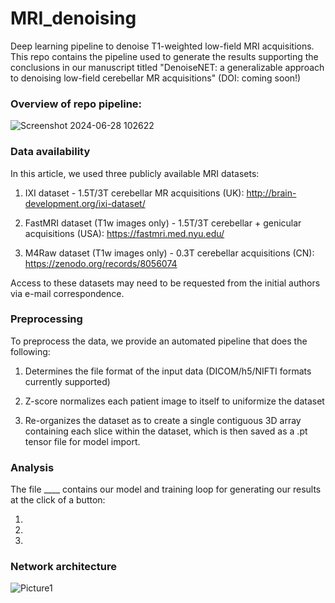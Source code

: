 # MRI_denoising
Deep learning pipeline to denoise T1-weighted low-field MRI acquisitions.
This repo contains the pipeline used to generate the results supporting the conclusions in our manuscript titled "DenoiseNET: a generalizable approach to denoising low-field cerebellar MR acquisitions" (DOI: coming soon!)

### Overview of repo pipeline:
![Screenshot 2024-06-28 102622](https://github.com/erz-7/MRI_denoising/assets/74198413/17194216-360c-4dfe-8599-fa68fffaffaf)

### Data availability
In this article, we used three publicly available MRI datasets:

1. IXI dataset - 1.5T/3T cerebellar MR acquisitions (UK): http://brain-development.org/ixi-dataset/

2. FastMRI dataset (T1w images only) - 1.5T/3T cerebellar + genicular acquisitions (USA): https://fastmri.med.nyu.edu/

3. M4Raw dataset (T1w images only) - 0.3T cerebellar acquisitions (CN): https://zenodo.org/records/8056074

Access to these datasets may need to be requested from the initial authors via e-mail correspondence.

### Preprocessing
To preprocess the data, we provide an automated pipeline that does the following:

1. Determines the file format of the input data (DICOM/h5/NIFTI formats currently supported)

2. Z-score normalizes each patient image to itself to uniformize the dataset

3. Re-organizes the dataset as to create a single contiguous 3D array containing each slice within the dataset, which is then saved as a .pt tensor file for model import.

### Analysis
The file ____ contains our model and training loop for generating our results at the click of a button:

1. 

2.

3.

### Network architecture

![Picture1](https://github.com/erz-7/MRI_denoising/assets/74198413/fe8ad133-8c51-4d90-99b9-b978c901d646)
